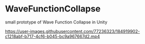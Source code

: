 # WaveFunctionCollapse

small prototype of Wave Function Collapse in Unity


https://user-images.githubusercontent.com/77236323/184919902-c1218abf-b717-4cf6-b045-bc9a967667d2.mp4


